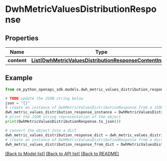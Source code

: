 # DwhMetricValuesDistributionResponse


## Properties

Name | Type | Description | Notes
------------ | ------------- | ------------- | -------------
**content** | [**List[DwhMetricValuesDistributionResponseContentInner]**](DwhMetricValuesDistributionResponseContentInner.md) |  | 

## Example

```python
from cm_python_openapi_sdk.models.dwh_metric_values_distribution_response import DwhMetricValuesDistributionResponse

# TODO update the JSON string below
json = "{}"
# create an instance of DwhMetricValuesDistributionResponse from a JSON string
dwh_metric_values_distribution_response_instance = DwhMetricValuesDistributionResponse.from_json(json)
# print the JSON string representation of the object
print(DwhMetricValuesDistributionResponse.to_json())

# convert the object into a dict
dwh_metric_values_distribution_response_dict = dwh_metric_values_distribution_response_instance.to_dict()
# create an instance of DwhMetricValuesDistributionResponse from a dict
dwh_metric_values_distribution_response_from_dict = DwhMetricValuesDistributionResponse.from_dict(dwh_metric_values_distribution_response_dict)
```
[[Back to Model list]](../README.md#documentation-for-models) [[Back to API list]](../README.md#documentation-for-api-endpoints) [[Back to README]](../README.md)


